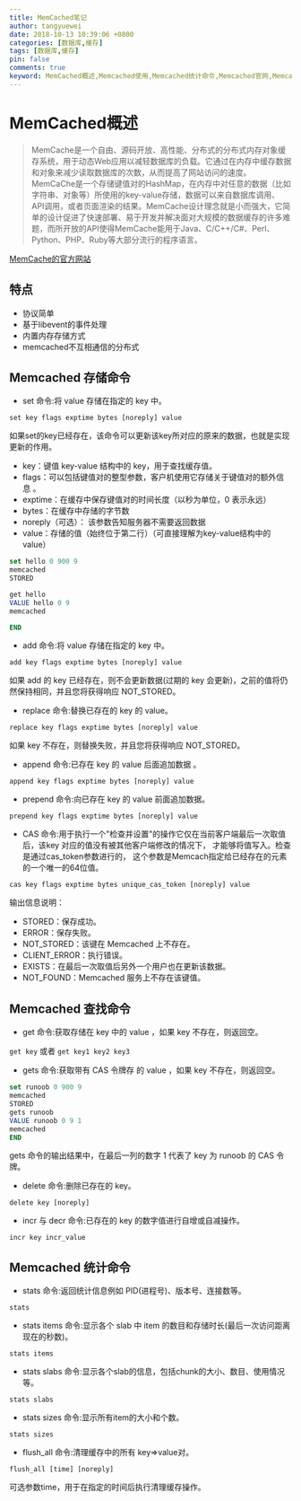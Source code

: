 ```yaml
---
title: MemCached笔记
author: tangyuewei
date: 2018-10-13 10:39:06 +0800
categories: [数据库,缓存]
tags: [数据库,缓存]
pin: false
comments: true
keyword: MemCached概述,Memcached使用,Memcached统计命令,Memcached官网,Memcached学习
---
```

# MemCached概述

> MemCache是一个自由、源码开放、高性能、分布式的分布式内存对象缓存系统，用于动态Web应用以减轻数据库的负载。它通过在内存中缓存数据和对象来减少读取数据库的次数，从而提高了网站访问的速度。MemCaChe是一个存储键值对的HashMap，在内存中对任意的数据（比如字符串、对象等）所使用的key-value存储，数据可以来自数据库调用、API调用，或者页面渲染的结果。MemCache设计理念就是小而强大，它简单的设计促进了快速部署、易于开发并解决面对大规模的数据缓存的许多难题，而所开放的API使得MemCache能用于Java、C/C++/C#、Perl、Python、PHP、Ruby等大部分流行的程序语言。

[MemCache的官方网站](http://memcached.org/)

## 特点

+ 协议简单
+ 基于libevent的事件处理
+ 内置内存存储方式
+ memcached不互相通信的分布式

## Memcached 存储命令

+ set 命令:将 value 存储在指定的 key 中。

`set key flags exptime bytes [noreply]
value `

如果set的key已经存在，该命令可以更新该key所对应的原来的数据，也就是实现更新的作用。

- key：键值 key-value 结构中的 key，用于查找缓存值。
- flags：可以包括键值对的整型参数，客户机使用它存储关于键值对的额外信息 。
- exptime：在缓存中保存键值对的时间长度（以秒为单位，0 表示永远）
- bytes：在缓存中存储的字节数
- noreply（可选）： 该参数告知服务器不需要返回数据
- value：存储的值（始终位于第二行）（可直接理解为key-value结构中的value）
```sql
set hello 0 900 9
memcached
STORED

get hello
VALUE hello 0 9
memcached

END
```
+ add 命令:将 value 存储在指定的 key 中。

`add key flags exptime bytes [noreply]
value`

如果 add 的 key 已经存在，则不会更新数据(过期的 key 会更新)，之前的值将仍然保持相同，并且您将获得响应 NOT_STORED。

+ replace 命令:替换已存在的 key 的 value。

`replace key flags exptime bytes [noreply]
value`

如果 key 不存在，则替换失败，并且您将获得响应 NOT_STORED。

+ append 命令:已存在 key 的 value 后面追加数据 。

`append key flags exptime bytes [noreply]
value`

+ prepend 命令:向已存在 key 的 value 前面追加数据。

`prepend key flags exptime bytes [noreply]
value`

+ CAS 命令:用于执行一个"检查并设置"的操作它仅在当前客户端最后一次取值后，该key 对应的值没有被其他客户端修改的情况下， 才能够将值写入。检查是通过cas_token参数进行的， 这个参数是Memcach指定给已经存在的元素的一个唯一的64位值。

`cas key flags exptime bytes unique_cas_token [noreply]
value`


输出信息说明：
- STORED：保存成功。
- ERROR：保存失败。
- NOT_STORED：该键在 Memcached 上不存在。
- CLIENT_ERROR：执行错误。
- EXISTS：在最后一次取值后另外一个用户也在更新该数据。
- NOT_FOUND：Memcached 服务上不存在该键值。

## Memcached 查找命令

+ get 命令:获取存储在 key 中的 value ，如果 key 不存在，则返回空。

`get key` 或者 `get key1 key2 key3`

+ gets 命令:获取带有 CAS 令牌存 的 value ，如果 key 不存在，则返回空。

```sql
set runoob 0 900 9
memcached
STORED
gets runoob
VALUE runoob 0 9 1
memcached
END
```
gets 命令的输出结果中，在最后一列的数字 1 代表了 key 为 runoob 的 CAS 令牌。

+ delete 命令:删除已存在的 key。

`delete key [noreply]`

+ incr 与 decr 命令:已存在的 key 的数字值进行自增或自减操作。

`incr key incr_value`

## Memcached 统计命令

+ stats 命令:返回统计信息例如 PID(进程号)、版本号、连接数等。

`stats`

+ stats items 命令:显示各个 slab 中 item 的数目和存储时长(最后一次访问距离现在的秒数)。

`stats items`

+ stats slabs 命令:显示各个slab的信息，包括chunk的大小、数目、使用情况等。

`stats slabs`

+ stats sizes 命令:显示所有item的大小和个数。

`stats sizes`

+ flush_all 命令:清理缓存中的所有 key=>value对。

`flush_all [time] [noreply]`

可选参数time，用于在指定的时间后执行清理缓存操作。


